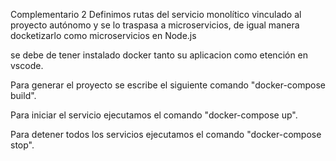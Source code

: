 Complementario 2
Definimos rutas del servicio monolítico vinculado al proyecto autónomo y
se lo traspasa a microservicios, de igual manera docketizarlo como microservicios en Node.js

se debe de tener instalado docker tanto su aplicacion como etención en vscode.

Para generar el proyecto se escribe el siguiente comando "docker-compose build".

Para iniciar el servicio ejecutamos el comando "docker-compose up".

Para detener todos los servicios ejecutamos el comando "docker-compose stop".
